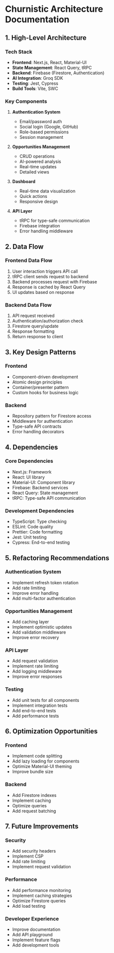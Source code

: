 # Churnistic Architecture Documentation

## 1. High-Level Architecture

### Tech Stack

- **Frontend**: Next.js, React, Material-UI
- **State Management**: React Query, tRPC
- **Backend**: Firebase (Firestore, Authentication)
- **AI Integration**: Groq SDK
- **Testing**: Jest, Cypress
- **Build Tools**: Vite, SWC

### Key Components

1. **Authentication System**

   - Email/password auth
   - Social login (Google, GitHub)
   - Role-based permissions
   - Session management

2. **Opportunities Management**

   - CRUD operations
   - AI-powered analysis
   - Real-time updates
   - Detailed views

3. **Dashboard**

   - Real-time data visualization
   - Quick actions
   - Responsive design

4. **API Layer**
   - tRPC for type-safe communication
   - Firebase integration
   - Error handling middleware

## 2. Data Flow

### Frontend Data Flow

1. User interaction triggers API call
2. tRPC client sends request to backend
3. Backend processes request with Firebase
4. Response is cached by React Query
5. UI updates based on response

### Backend Data Flow

1. API request received
2. Authentication/authorization check
3. Firestore query/update
4. Response formatting
5. Return response to client

## 3. Key Design Patterns

### Frontend

- Component-driven development
- Atomic design principles
- Container/presenter pattern
- Custom hooks for business logic

### Backend

- Repository pattern for Firestore access
- Middleware for authentication
- Type-safe API contracts
- Error handling decorators

## 4. Dependencies

### Core Dependencies

- Next.js: Framework
- React: UI library
- Material-UI: Component library
- Firebase: Backend services
- React Query: State management
- tRPC: Type-safe API communication

### Development Dependencies

- TypeScript: Type checking
- ESLint: Code quality
- Prettier: Code formatting
- Jest: Unit testing
- Cypress: End-to-end testing

## 5. Refactoring Recommendations

### Authentication System

- Implement refresh token rotation
- Add rate limiting
- Improve error handling
- Add multi-factor authentication

### Opportunities Management

- Add caching layer
- Implement optimistic updates
- Add validation middleware
- Improve error recovery

### API Layer

- Add request validation
- Implement rate limiting
- Add logging middleware
- Improve error responses

### Testing

- Add unit tests for all components
- Implement integration tests
- Add end-to-end tests
- Add performance tests

## 6. Optimization Opportunities

### Frontend

- Implement code splitting
- Add lazy loading for components
- Optimize Material-UI theming
- Improve bundle size

### Backend

- Add Firestore indexes
- Implement caching
- Optimize queries
- Add request batching

## 7. Future Improvements

### Security

- Add security headers
- Implement CSP
- Add rate limiting
- Implement request validation

### Performance

- Add performance monitoring
- Implement caching strategies
- Optimize Firestore queries
- Add load testing

### Developer Experience

- Improve documentation
- Add API playground
- Implement feature flags
- Add development tools
